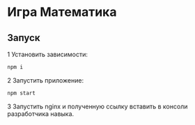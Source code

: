 # Игра Математика

## Запуск

1 Установить зависимости:

```bash
npm i
```

2 Запустить приложение:

```bash
npm start
```

3 Запустить nginx и полученную ссылку вставить в консоли разработчика навыка.
